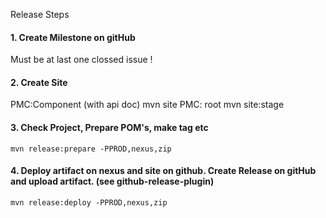 Release Steps

#### 1. Create Milestone on gitHub 

Must be at last one clossed issue !

#### 2. Create Site

PMC:Component (with api doc) 
    mvn site 
PMC: root
    mvn site:stage
  
#### 3. Check Project, Prepare POM's, make tag etc 

```
mvn release:prepare -PPROD,nexus,zip
```
    
#### 4. Deploy artifact on nexus and site on github. Create Release on gitHub and upload artifact. (see github-release-plugin)

```
mvn release:deploy -PPROD,nexus,zip
```
                         
